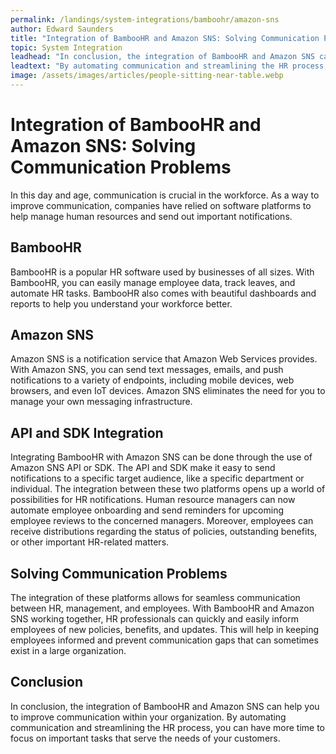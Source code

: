 ```yaml
---
permalink: /landings/system-integrations/bamboohr/amazon-sns
author: Edward Saunders
title: "Integration of BambooHR and Amazon SNS: Solving Communication Problems"
topic: System Integration
leadhead: "In conclusion, the integration of BambooHR and Amazon SNS can help you to improve communication within your organization"
leadtext: "By automating communication and streamlining the HR process, you can have more time to focus on important tasks that serve the needs of your customers."
image: /assets/images/articles/people-sitting-near-table.webp
---
```

<div class="arttext">	<h1>Integration of BambooHR and Amazon SNS: Solving Communication Problems</h1>
	<p>In this day and age, communication is crucial in the workforce. As a way to improve communication, companies have relied on software platforms to help manage human resources and send out important notifications. </p>
	<h2>BambooHR</h2>
	<p>BambooHR is a popular HR software used by businesses of all sizes. With BambooHR, you can easily manage employee data, track leaves, and automate HR tasks. BambooHR also comes with beautiful dashboards and reports to help you understand your workforce better. </p>
	<h2>Amazon SNS</h2>
	<p>Amazon SNS is a notification service that Amazon Web Services provides. With Amazon SNS, you can send text messages, emails, and push notifications to a variety of endpoints, including mobile devices, web browsers, and even IoT devices. Amazon SNS eliminates the need for you to manage your own messaging infrastructure. </p>
	<h2>API and SDK Integration</h2>
	<p>Integrating BambooHR with Amazon SNS can be done through the use of Amazon SNS API or SDK. The API and SDK make it easy to send notifications to a specific target audience, like a specific department or individual. The integration between these two platforms opens up a world of possibilities for HR notifications. Human resource managers can now automate employee onboarding and send reminders for upcoming employee reviews to the concerned managers. Moreover, employees can receive distributions regarding the status of policies, outstanding benefits, or other important HR-related matters. </p>
	<h2>Solving Communication Problems</h2>
	<p>The integration of these platforms allows for seamless communication between HR, management, and employees. With BambooHR and Amazon SNS working together, HR professionals can quickly and easily inform employees of new policies, benefits, and updates. This will help in keeping employees informed and prevent communication gaps that can sometimes exist in a large organization. </p>
	<h2>Conclusion</h2>
	<p>In conclusion, the integration of BambooHR and Amazon SNS can help you to improve communication within your organization. By automating communication and streamlining the HR process, you can have more time to focus on important tasks that serve the needs of your customers. </p>
</div>